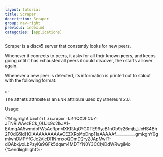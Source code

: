 ```yaml
---
layout: tutorial
title: Scraper
description: Scraper
group: nav-right
previous: index.md
categories: [applications]
---
```


Scraper is a discv5 server that constantly looks for new peers.

Whenever it connects to peers, it asks for all their known peers, and keeps going until it has exhausted all peers it could discover, then starts all over again.

Whenever a new peer is detected, its information is printed out to stdout with the following format:

<host address>,<udp port>,<attnets attribute>,<base-64 RLP encoding of the ENR>

The attnets attribute is an ENR attribute used by Ethereum 2.0.

Usage:

{%highlight bash%}
./scraper -LK4QC3FCb7-JTNRiWAezECk_QUJc9c2IkJA1-EAmqAA5wmdbPWsAeRpnMXKRJqOYG0TE99ycB1nOb9y26mjb_UoHS4Bh2F0dG5ldHOIAAAAAAAAAACEZXRoMpDnp11aAAAAAf__________gmlkgnY0gmlwhDMPYfCJc2VjcDI1NmsxoQOmDQryZJApMwIT-dQAbxjvxLbPzyKn9GFk5dqam4MDTYN0Y3CCIyiDdWRwgiMo
{%endhighlight%}